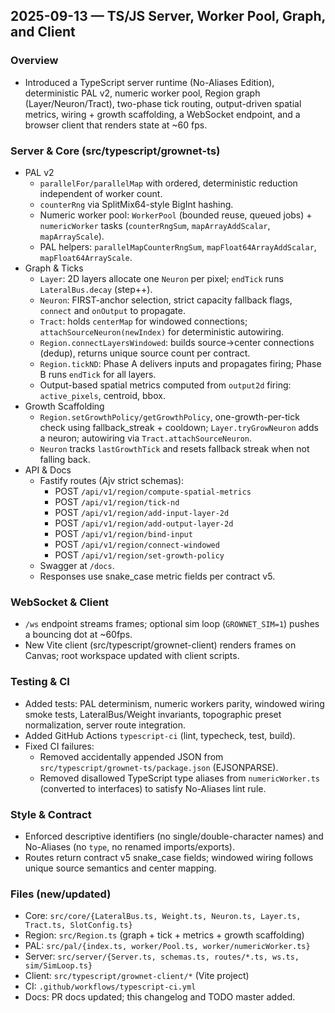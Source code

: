 ## 2025-09-13 — TS/JS Server, Worker Pool, Graph, and Client

### Overview
- Introduced a TypeScript server runtime (No-Aliases Edition), deterministic PAL v2, numeric worker pool, Region graph (Layer/Neuron/Tract), two-phase tick routing, output-driven spatial metrics, wiring + growth scaffolding, a WebSocket endpoint, and a browser client that renders state at ~60 fps.

### Server & Core (src/typescript/grownet-ts)
- PAL v2
  - `parallelFor/parallelMap` with ordered, deterministic reduction independent of worker count.
  - `counterRng` via SplitMix64-style BigInt hashing.
  - Numeric worker pool: `WorkerPool` (bounded reuse, queued jobs) + `numericWorker` tasks (`counterRngSum`, `mapArrayAddScalar`, `mapArrayScale`).
  - PAL helpers: `parallelMapCounterRngSum`, `mapFloat64ArrayAddScalar`, `mapFloat64ArrayScale`.
- Graph & Ticks
  - `Layer`: 2D layers allocate one `Neuron` per pixel; `endTick` runs `LateralBus.decay` (step++).
  - `Neuron`: FIRST-anchor selection, strict capacity fallback flags, `connect` and `onOutput` to propagate.
  - `Tract`: holds `centerMap` for windowed connections; `attachSourceNeuron(newIndex)` for deterministic autowiring.
  - `Region.connectLayersWindowed`: builds source→center connections (dedup), returns unique source count per contract.
  - `Region.tickND`: Phase A delivers inputs and propagates firing; Phase B runs `endTick` for all layers.
  - Output-based spatial metrics computed from `output2d` firing: `active_pixels`, centroid, bbox.
- Growth Scaffolding
  - `Region.setGrowthPolicy/getGrowthPolicy`, one-growth-per-tick check using fallback_streak + cooldown; `Layer.tryGrowNeuron` adds a neuron; autowiring via `Tract.attachSourceNeuron`.
  - `Neuron` tracks `lastGrowthTick` and resets fallback streak when not falling back.
- API & Docs
  - Fastify routes (Ajv strict schemas):
    - POST `/api/v1/region/compute-spatial-metrics`
    - POST `/api/v1/region/tick-nd`
    - POST `/api/v1/region/add-input-layer-2d`
    - POST `/api/v1/region/add-output-layer-2d`
    - POST `/api/v1/region/bind-input`
    - POST `/api/v1/region/connect-windowed`
    - POST `/api/v1/region/set-growth-policy`
  - Swagger at `/docs`.
  - Responses use snake_case metric fields per contract v5.

### WebSocket & Client
- `/ws` endpoint streams frames; optional sim loop (`GROWNET_SIM=1`) pushes a bouncing dot at ~60fps.
- New Vite client (src/typescript/grownet-client) renders frames on Canvas; root workspace updated with client scripts.

### Testing & CI
- Added tests: PAL determinism, numeric workers parity, windowed wiring smoke tests, LateralBus/Weight invariants, topographic preset normalization, server route integration.
- Added GitHub Actions `typescript-ci` (lint, typecheck, test, build).
- Fixed CI failures:
  - Removed accidentally appended JSON from `src/typescript/grownet-ts/package.json` (EJSONPARSE).
  - Removed disallowed TypeScript type aliases from `numericWorker.ts` (converted to interfaces) to satisfy No-Aliases lint rule.

### Style & Contract
- Enforced descriptive identifiers (no single/double-character names) and No-Aliases (no `type`, no renamed imports/exports).
- Routes return contract v5 snake_case fields; windowed wiring follows unique source semantics and center mapping.

### Files (new/updated)
- Core: `src/core/{LateralBus.ts, Weight.ts, Neuron.ts, Layer.ts, Tract.ts, SlotConfig.ts}`
- Region: `src/Region.ts` (graph + tick + metrics + growth scaffolding)
- PAL: `src/pal/{index.ts, worker/Pool.ts, worker/numericWorker.ts}`
- Server: `src/server/{Server.ts, schemas.ts, routes/*.ts, ws.ts, sim/SimLoop.ts}`
- Client: `src/typescript/grownet-client/*` (Vite project)
- CI: `.github/workflows/typescript-ci.yml`
- Docs: PR docs updated; this changelog and TODO master added.

